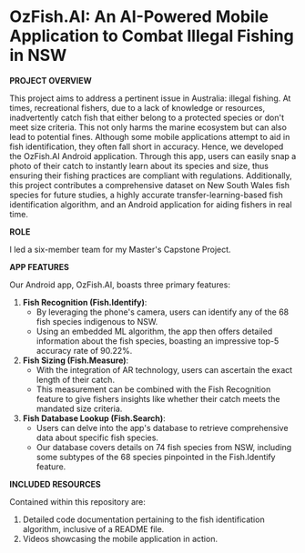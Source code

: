# OzFish.AI: An AI-Powered Mobile Application to Combat Illegal Fishing in NSW
**PROJECT OVERVIEW**

This project aims to address a pertinent issue in Australia: illegal fishing. At times, recreational fishers, due to a lack of knowledge or resources, inadvertently catch fish that either belong to a protected species or don't meet size criteria. This not only harms the marine ecosystem but can also lead to potential fines. Although some mobile applications attempt to aid in fish identification, they often fall short in accuracy. Hence, we developed the OzFish.AI Android application. Through this app, users can easily snap a photo of their catch to instantly learn about its species and size, thus ensuring their fishing practices are compliant with regulations. Additionally, this project contributes a comprehensive dataset on New South Wales fish species for future studies, a highly accurate transfer-learning-based fish identification algorithm, and an Android application for aiding fishers in real time.

**ROLE**

I led a six-member team for my Master's Capstone Project. 

**APP FEATURES**

Our Android app, OzFish.AI, boasts three primary features:
1. **Fish Recognition (Fish.Identify)**:
	- By leveraging the phone's camera, users can identify any of the 68 fish species indigenous to NSW.
	- Using an embedded ML algorithm, the app then offers detailed information about the fish species, boasting an impressive top-5 accuracy rate of 90.22%.
2. **Fish Sizing (Fish.Measure)**:
	- With the integration of AR technology, users can ascertain the exact length of their catch.
	- This measurement can be combined with the Fish Recognition feature to give fishers insights like whether their catch meets the mandated size criteria.
3. **Fish Database Lookup (Fish.Search)**:
	- Users can delve into the app's database to retrieve comprehensive data about specific fish species.
	- Our database covers details on 74 fish species from NSW, including some subtypes of the 68 species pinpointed in the Fish.Identify feature.

**INCLUDED RESOURCES**

Contained within this repository are:
1. Detailed code documentation pertaining to the fish identification algorithm, inclusive of a README file.
2. Videos showcasing the mobile application in action.
